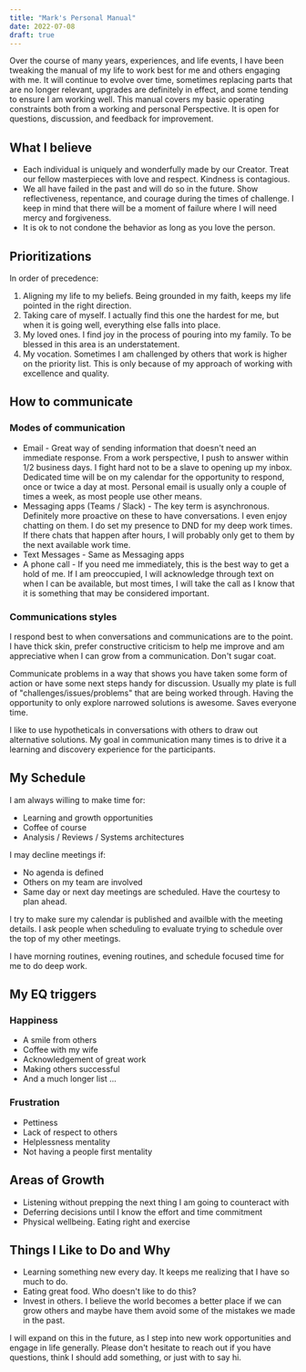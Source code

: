 ```yaml
---
title: "Mark's Personal Manual"
date: 2022-07-08
draft: true
---
```

Over the course of many years, experiences, and life events, I have been tweaking the manual of my life to work best for me and others engaging with me.  It will continue to evolve over time, sometimes replacing parts that are no longer relevant, upgrades are definitely in effect, and some tending to ensure I am working well. This manual covers my basic operating constraints both from a working and personal Perspective. It is open for questions, discussion, and feedback for improvement.

## What I believe
* Each individual is uniquely and wonderfully made by our Creator.  Treat our fellow masterpieces with love and respect.  Kindness is contagious.
* We all have failed in the past and will do so in the future.  Show reflectiveness, repentance, and courage during the times of challenge.  I keep in mind that there will be a moment of failure where I will need mercy and forgiveness.
* It is ok to not condone the behavior as long as you love the person.  
 
## Prioritizations 
In order of precedence:
1. Aligning my life to my beliefs. Being grounded in my faith, keeps my life pointed in the right direction.
2. Taking care of myself. I actually find this one the hardest for me, but when it is going well, everything else falls into place.
3. My loved ones.  I find joy in the process of pouring into my family.  To be blessed in this area is an understatement.
4. My vocation.  Sometimes I am challenged by others that work is higher on the priority list.  This is only because of my approach of working with excellence and quality. 

## How to communicate
### Modes of communication
* Email - Great way of sending information that doesn't need an immediate response.  From a work perspective, I push to answer within 1/2 business days.  I fight hard not to be a slave to opening up my inbox.  Dedicated time will be on my calendar for the opportunity to respond, once or twice a day at most.  Personal email is usually only a couple of times a week, as most people use other means.
* Messaging apps (Teams / Slack) - The key term is asynchronous.  Definitely more proactive on these to have conversations.  I even enjoy chatting on them. I do set my presence to DND for my deep work times.  If there chats that happen after hours, I will probably only get to them by the next available work time.
* Text Messages - Same as Messaging apps
* A phone call - If you need me immediately, this is the best way to get a hold of me.  If I am preoccupied, I will acknowledge through text on when I can be available, but most times, I will take the call as I know that it is something that may be considered important.

### Communications styles
I respond best to when conversations and communications are to the point.  I have thick skin, prefer constructive criticism to help me improve and am appreciative when I can grow from a communication. Don't sugar coat.

Communicate problems in a way that shows you have taken some form of action or have some next steps handy for discussion.  Usually my plate is full of "challenges/issues/problems" that are being worked through.  Having the opportunity to only explore narrowed solutions is awesome.  Saves everyone time.

I like to use hypotheticals in conversations with others to draw out alternative solutions.  My goal in communication many times is to drive it a learning and discovery experience for the participants.

## My Schedule
I am always willing to make time for:
* Learning and growth opportunities
* Coffee of course
* Analysis / Reviews / Systems architectures

I may decline meetings if:
* No agenda is defined
* Others on my team are involved
* Same day or next day meetings are scheduled.  Have the courtesy to plan ahead.

I try to make sure my calendar is published and availble with the meeting details.  I ask people when scheduling to evaluate trying to schedule over the top of my other meetings.

I have morning routines, evening routines, and schedule focused time for me to do deep work.  

## My EQ triggers
### Happiness
* A smile from others
* Coffee with my wife
* Acknowledgement of great work
* Making others successful
* And a much longer list ...

### Frustration
* Pettiness
* Lack of respect to others
* Helplessness mentality
* Not having a people first mentality

## Areas of Growth
* Listening without prepping the next thing I am going to counteract with
* Deferring decisions until I know the effort and time commitment
* Physical wellbeing.  Eating right and exercise

## Things I Like to Do and Why
* Learning something new every day.  It keeps me realizing that I have so much to do.
* Eating great food.  Who doesn't like to do this?
* Invest in others.  I believe the world becomes a better place if we can grow others and maybe have them avoid some of the mistakes we made in the past.

I will expand on this in the future, as I step into new work opportunities and engage in life generally.  Please don't hesitate to reach out if you have questions, think I should add something, or just with to say hi.


